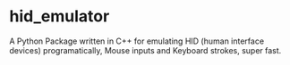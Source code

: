 # hid_emulator
A Python Package written in C++ for emulating HID (human interface devices) programatically, Mouse inputs and Keyboard strokes, super fast.
